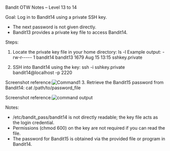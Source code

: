 Bandit OTW Notes – Level 13 to 14

Goal: Log in to Bandit14 using a private SSH key.
- The next password is not given directly.
- Bandit13 provides a private key file to access Bandit14.

Steps:

1. Locate the private key file in your home directory:
ls -l
Example output:
-rw-r----- 1 bandit14 bandit13 1679 Aug 15 13:15 sshkey.private

2. SSH into Bandit14 using the key:
ssh -i sshkey.private bandit14@localhost -p 2220

Screenshot reference:![Command1](command.png)
3. Retrieve the Bandit15 password from Bandit14:
cat /path/to/password_file

Screenshot reference:![command output]( command1.png)

Notes:
- /etc/bandit_pass/bandit14 is not directly readable; the key file acts as the login credential.
- Permissions (chmod 600) on the key are not required if you can read the file.
- The password for Bandit15 is obtained via the provided file or program in Bandit14.
